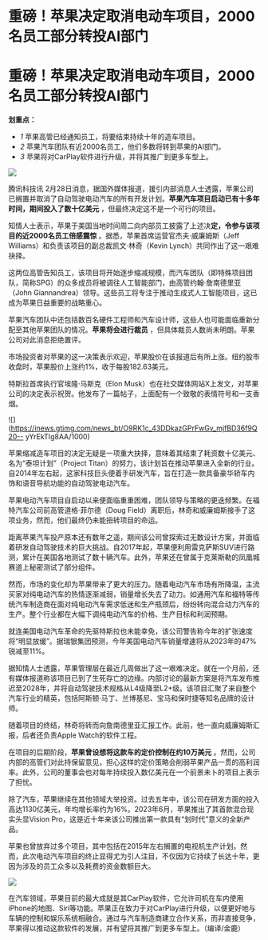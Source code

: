 # 重磅！苹果决定取消电动车项目，2000名员工部分转投AI部门

# 重磅！苹果决定取消电动车项目，2000名员工部分转投AI部门

**划重点：**

  * _1_ 苹果高管已经通知员工，将要结束持续十年的造车项目。
  * _2_ 苹果汽车团队有近2000名员工，他们多数将转到苹果的AI部门。
  * _3_ 苹果将对CarPlay软件进行升级，并将其推广到更多车型上。

![](https://inews.gtimg.com/news_bt/OmMJWMjdqzlIS-6f2-b3aiAUGF0EWyOPIl7F640eNPjy0AA/1000)

腾讯科技讯
2月28日消息，据国外媒体报道，援引内部消息人士透露，苹果公司已搁置并取消了自动驾驶电动汽车的所有开发计划。**苹果汽车项目启动已有十多年时间，期间投入了数十亿美元**
，但最终决定这不是一个可行的项目。

知情人士表示，苹果于美国当地时间周二向内部员工披露了上述决**定，令参与该项目的近2000名员工倍感震惊** 。据悉，苹果首席运营官杰夫·威廉姆斯（Jeff
Williams）和负责该项目的副总裁凯文·林奇（Kevin Lynch）共同作出了这一艰难抉择。

这两位高管告知员工，该项目将开始逐步缩减规模，而汽车团队（即特殊项目团队，简称SPG）的众多成员将被调往人工智能部门，由高管约翰·詹南德里亚（John
Giannandrea）领导。这些员工将专注于推动生成式人工智能项目，这已成为苹果日益重要的战略重心。

苹果汽车团队中还包括数百名硬件工程师和汽车设计师，这些人也可能面临重新分配至其他苹果团队的情况。**苹果将会进行裁员**
，但具体裁员人数尚未明朗。苹果公司对此消息拒绝置评。

市场投资者对苹果的这一决策表示欢迎，苹果股价在该报道后有所上涨。纽约股市收盘时，苹果股价上涨约1%，收于每股182.63美元。

特斯拉首席执行官埃隆·马斯克（Elon
Musk）也在社交媒体网站X上发文，对苹果公司的决定表示祝贺。他发布了一篇帖子，上面配有一个致敬的表情符号和一支香烟。

![](https://inews.gtimg.com/news_bt/O9RK1c_43DDkazGPrFwGv_mjfBD36f9Q20--
yYrEkTIg8AA/1000)

苹果缩减造车项目的决定无疑是一项重大抉择，意味着其结束了耗资数十亿美元、名为“泰坦计划”（Project
Titan）的努力，该计划旨在推动苹果进入全新的行业。自2014年左右起，这家科技巨头便着手研发汽车，旨在打造一款具备豪华轿车内饰和语音导航功能的自动驾驶电动汽车。

苹果电动汽车项目自启动以来便面临重重困难，团队领导与策略的更迭频繁。在福特汽车公司前高管道格·菲尔德（Doug
Field）离职后，林奇和威廉姆斯接手了这项业务，然而，他们最终仍未能扭转项目的命运。

距离苹果汽车投产原本还有数年之遥，期间该公司曾探索过无数设计方案，并面临着研发自动驾驶技术的巨大挑战。自2017年起，苹果便利用雷克萨斯SUV进行路测，累计在美国各地测试了数十辆汽车。此外，苹果还在曾属于克莱斯勒的凤凰城赛道上秘密测试了部分组件。

然而，市场的变化却为苹果带来了更大的压力。随着电动汽车市场有所降温，主流买家对纯电动汽车的热情逐渐减弱，销量增长失去了动力。如通用汽车和福特等传统汽车制造商在面对纯电动汽车需求低迷和生产瓶颈后，纷纷转向混合动力汽车的生产。整个行业都在大幅下调纯电动汽车的价格、生产目标和利润预期。

就连美国电动汽车革命的先驱特斯拉也未能幸免，该公司警告称今年的扩张速度将“明显放缓”。据瑞银集团预测，今年美国电动汽车销量增速将从2023年的47%锐减至11%。

据知情人士透露，苹果管理层在最近几周做出了这一艰难决定。就在一个月前，还有媒体报道称该项目已到了生死存亡的边缘。内部讨论的最新方案是将汽车发布推迟至2028年，并将自动驾驶技术规格从L4级降至L2+级。该项目汇聚了来自整个汽车行业的精英，包括阿斯顿·马丁、兰博基尼、宝马和保时捷等知名品牌的设计师。

随着项目的终结，林奇将转而向詹南德里亚汇报工作。此前，他一直向威廉姆斯汇报，后者还负责Apple Watch的软件工程。

在项目的后期阶段，**苹果曾设想将这款车的定价控制在约10万美元**
。然而，公司内部的高管们对此持保留意见，担心这样的定价策略会削弱苹果产品一贯的高利润率。此外，公司的董事会也对每年持续投入数亿美元在一个前景未卜的项目上表示了担忧。

除了汽车，苹果继续在其他领域大举投资。过去五年中，该公司在研发方面的投入高达1130亿美元，年均增长率约为16%。2023年6月，苹果推出了其首款混合现实头显Vision
Pro，这是近十年来该公司推出第一款具有“划时代”意义的全新产品。

苹果也曾放弃过多个项目，其中包括在2015年左右搁置的电视机生产计划。然而，此次电动汽车项目的终止显得尤为引人注目，不仅因为它持续了长达十年，更因为涉及的员工众多以及耗费的资金数额巨大。

![](https://inews.gtimg.com/news_bt/Op4K_Ot5rv402IEIiPulwl1JJcwR-t3K2TG54CWc9Hl9MAA/1000)

在汽车领域，苹果目前的最大成就是其CarPlay软件，它允许司机在车内使用iPhone的地图、Siri等功能。苹果正在致力于对CarPlay进行升级，以便更好地与车辆的控制和娱乐系统相融合。通过与汽车制造商建立合作关系，而非直接竞争，苹果得以推动这款软件的发展，并有望将其推广到更多车型上。（编译/金鹿）

